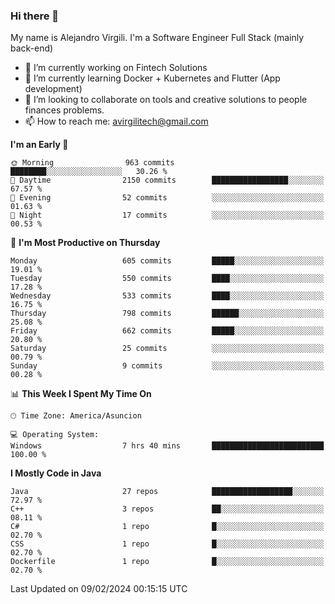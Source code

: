 ### Hi there 👋

My name is Alejandro Virgili. I'm a Software Engineer Full Stack (mainly back-end)


- 🔭 I’m currently working on Fintech Solutions
- 🌱 I’m currently learning Docker + Kubernetes and Flutter (App development)
- 👯 I’m looking to collaborate on tools and creative solutions to people finances problems.
- 📫 How to reach me: avirgilitech@gmail.com
  
<!--START_SECTION:waka-->
**I'm an Early 🐤** 

```text
🌞 Morning                963 commits         ████████░░░░░░░░░░░░░░░░░   30.26 % 
🌆 Daytime                2150 commits        █████████████████░░░░░░░░   67.57 % 
🌃 Evening                52 commits          ░░░░░░░░░░░░░░░░░░░░░░░░░   01.63 % 
🌙 Night                  17 commits          ░░░░░░░░░░░░░░░░░░░░░░░░░   00.53 % 
```
📅 **I'm Most Productive on Thursday** 

```text
Monday                   605 commits         █████░░░░░░░░░░░░░░░░░░░░   19.01 % 
Tuesday                  550 commits         ████░░░░░░░░░░░░░░░░░░░░░   17.28 % 
Wednesday                533 commits         ████░░░░░░░░░░░░░░░░░░░░░   16.75 % 
Thursday                 798 commits         ██████░░░░░░░░░░░░░░░░░░░   25.08 % 
Friday                   662 commits         █████░░░░░░░░░░░░░░░░░░░░   20.80 % 
Saturday                 25 commits          ░░░░░░░░░░░░░░░░░░░░░░░░░   00.79 % 
Sunday                   9 commits           ░░░░░░░░░░░░░░░░░░░░░░░░░   00.28 % 
```


📊 **This Week I Spent My Time On** 

```text
🕑︎ Time Zone: America/Asuncion

💻 Operating System: 
Windows                  7 hrs 40 mins       █████████████████████████   100.00 % 
```

**I Mostly Code in Java** 

```text
Java                     27 repos            ██████████████████░░░░░░░   72.97 % 
C++                      3 repos             ██░░░░░░░░░░░░░░░░░░░░░░░   08.11 % 
C#                       1 repo              █░░░░░░░░░░░░░░░░░░░░░░░░   02.70 % 
CSS                      1 repo              █░░░░░░░░░░░░░░░░░░░░░░░░   02.70 % 
Dockerfile               1 repo              █░░░░░░░░░░░░░░░░░░░░░░░░   02.70 % 
```




 Last Updated on 09/02/2024 00:15:15 UTC
<!--END_SECTION:waka-->
